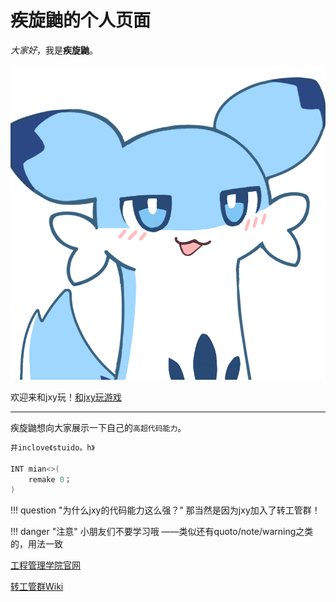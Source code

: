 # 疾旋鼬的个人页面



*大家好*，我是**疾旋鼬**。

![jxy的照片](./pic/jxy1.png)

欢迎来和jxy玩！[和jxy玩游戏](http://129.211.81.40/game/ "在网页玩jxy")


---

疾旋鼬想向大家展示一下自己的`高超代码能力`。

```C
井inclove《stuido。h》

INT mian<>(
    remake 0；
)
```

!!! question "为什么jxy的代码能力这么强？"
    那当然是因为jxy加入了转工管群！

!!! danger "注意"
    小朋友们不要学习哦
    ——类似还有quoto/note/warning之类的，用法一致

[工程管理学院官网](https://sme.nju.edu.cn/ "访问SME官网")

[转工管群Wiki](../index.md)